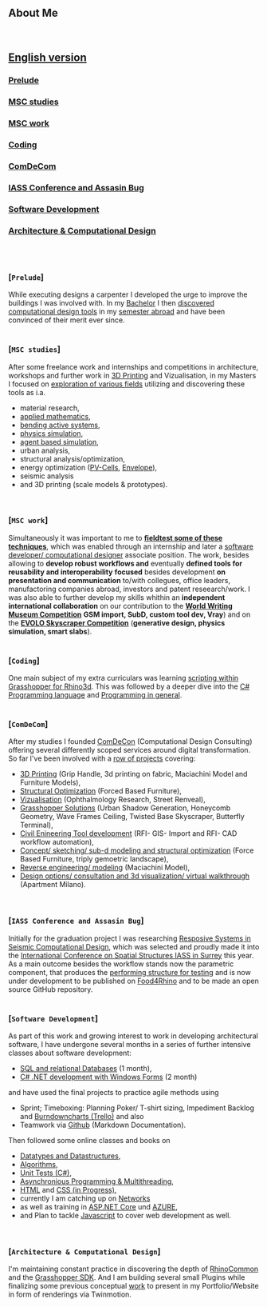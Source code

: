 ## About Me
<br>

## [English version](https://timsdesigns.github.io/)  
### [Prelude](#prelude-1)
### [MSC studies](#msc-studies-1)
### [MSC work](#msc-work-1)
### [Coding](#coding-1)
### [ComDeCom](#comdecom-1)
### [IASS Conference and Assasin Bug](#iass-conference-and-assasin-bug-1)
### [Software Development](#software-development-1)
### [Architecture & Computational Design](#architecture--computational-design-1)  
<br/>
<br/>

### [`Prelude`]
<p></p>
While executing designs a carpenter I developed the urge to improve the buildings I was involved with.  
In my <a href="https://issuu.com/home/published/portfolio_tim_fischer__en_">Bachelor</a> I then <a href="https://www.ciee.org/go-abroad/college-study-abroad/programs/germany/berlin/global-architecture-design#academics">discovered computational design tools</a> in my <a href="https://www.archip.eu/">semester abroad</a> and have been convinced of their merit ever since.
<br/>
<br/>

### [`MSC studies`]
<p></p>
After some freelance work and internships and competitions in architecture, workshops and further work in <a href="https://vimeo.com/manage/videos/153258593">3D Printing</a> and Vizualisation, in my Masters I focused on <a href="https://issuu.com/timfischer45/docs/grasshopper_polimi_p1-17_01">exploration of various fields</a> utilizing and discovering these tools as i.a.  

- material research,
- <a href="https://vimeo.com/219884392">applied mathematics</a>,
- <a href="https://issuu.com/timfischer45/docs/extreme_living_-_functional_unit_-_">bending active systems</a>,
- <a href="https://vimeo.com/226139359">physics simulation</a>,
- <a href="https://vimeo.com/247093054">agent based simulation</a>, 
- urban analysis,
- structural analysis/optimization,
- energy optimization (<a href="https://vimeo.com/manage/videos/257005791">PV-Cells</a>, <a href="https://vimeo.com/manage/videos/257005791">Envelope</a>),
- seismic analysis
- and 3D printing (scale models & prototypes).
<br/>

### [`MSC work`]
<p></p>
Simultaneously it was important to me to <a href="https://vimeo.com/236308356"><b>fieldtest some of these techniques</b></a>, which was enabled through an internship and later a <a href="http://www.textilearchitecture.polimi.it/#research">software developer/ computational designer</a> associate position.
The work, besides allowing to <b>develop robust workflows and</b> eventually <b>defined tools for reusability and interoperability</b> <b>focused</b> besides development <b>on presentation and communication</b> to/with collegues, office leaders, manufactoring companies abroad, investors and patent reseearch/work.  
I was also able to further develop my skills whithin an <b>independent international collaboration</b> on our contribution to the <a href="https://www.comdecon.com/world-writing-museum"><b>World Writing Museum Competition</b></a> <b>GSM import, SubD, custom tool dev, Vray</b>) and on the <a href="https://www.evolo.us/category/competition/"><b>EVOLO Skyscraper Competition</b></a> (<b>generative design, physics simulation, smart slabs</b>).
<br/>
<br/>

### [`Coding`]
<p></p>
One main subject of my extra curriculars was learning <a href="https://vimeo.com/247048808">scripting within Grasshopper for Rhino3d</a>.  
This was followed by a deeper dive into the <a href="https://www.oreilly.com/learning-paths/learning-path-c/9781491987186/">C# Programming language</a> and <a href="https://cs50.harvard.edu/college/2021/fall/weeks/0/">Programming in general</a>.
<br/>
<br/>

### [`ComDeCom`]
<p></p>
After my studies I founded <a href="https://www.comdecon.com">ComDeCon</a> (Computational Design Consulting) offering several differently scoped services around digital transformation. So far I've been involved with a <a href="https://timsdesigns.wixsite.com/cdconsulting/allprojects">row of projects</a> covering:

* <a href="https://www.comdecon.com/productdesign">3D Printing</a> (Grip Handle, 3d printing on fabric, Maciachini Model and Furniture Models),  
* <a href="https://www.comdecon.com/furniture">Structural Optimization</a> (Forced Based Furniture),  
* <a href="https://www.comdecon.com/graphicdesign">Vizualisation</a> (Ophthalmology Research, Street Renveal),  
* <a href="https://www.comdecon.com/urbandesign">Grasshopper Solutions</a> (Urban Shadow Generation, Honeycomb Geometry, Wave Frames Ceiling, Twisted Base Skyscraper, Butterfly Terminal),  
* <a href="https://www.comdecon.com/infrastructuredesign">Civil Enineering Tool development</a> (RFI- GIS- Import and RFI- CAD workflow automation),  
* <a href="https://vimeo.com/manage/videos/319545166">Concept/ sketching/ sub-d modeling and structural optimization</a> (Force Based Furniture,  triply gemoetric landscape),  
* <a href="https://www.comdecon.com/allprojects">Reverse engineering/ modeling</a> (Maciachini Model),  
* <a href="">Design options/ consultation and 3d visualization/ virtual walkthrough</a> (Apartment Milano).
<br/>

### [`IASS Conference and Assasin Bug`]
<p></p>
Initially for the graduation project I was researching <a href="https://www.livestreamevent.uk/iass2021/wp-content/uploads/sites/25/2021/08/975.pdf">Resposive Systems in Seismic Computational Design</a>, which was selected and proudly made it into the <a href="https://iass-structures.org/">International Conference on Spatial Structures IASS in Surrey</a> this year.  
As a main outcome besides the workflow stands now the parametric component, that produces the <a href="https://www.youtube.com/watch?v=Zp45P_SOf4U">performing structure for testing</a> and is now under development to be published on <a href="https://www.food4rhino.com">Food4Rhino</a> and to be made an open source GitHub repository.
<br/>
<br/>

### [`Software Development`]
<p></p>
As part of this work and growing interest to work in developing architectural software, I have undergone several months in a series of further intensive classes about software development:  

* <a href="https://www.alfatraining.de/gefoerderte-weiterbildung/berlinmitte/stadt/berlin-mitte/kurs/relationale-datenbanken-sql/N/0/0/kombi/relationale-datenbanken-sql/#pos1">SQL and relational Databases</a> (1 month),  
* <a href="https://www.alfatraining.de/gefoerderte-weiterbildung/berlinmitte/stadt/berlin-mitte/kurs/visual-cnet/N/0/0/kombi/c-entwickler-in/#pos1">C# .NET development with Windows Forms</a> (2 month)  
<p></p>
and have used the final projects to practice agile methods using

- Sprint; Timeboxing: Planning Poker/ T-shirt sizing, Impediment Backlog and <a href="https://www.burndownfortrello.com/index.php#"> Burndowncharts (Trello)</a> and also
- Teamwork via <a href="https://github.com/Computational-Design-Consulting">Github</a> (Markdown Documentation).  

<p></p>
Then followed some online classes and books on

- <a href="https://www.amazon.com/Computer-Science-Distilled-Computational-Problems/dp/0997316020">Datatypes and Datastructures</a>,
- [Algorithms](https://www.youtube.com/watch?v=fykrlqbV9wM&list=PL5UjM1xA8Bj8AjiTw2Aeb9yinE4-3j0PT&index=4),
- <a href="https://www.youtube.com/watch?v=ub3P8c87cwk">Unit Tests (C#)</a>,
- [Asynchronious Programming & Multithreading](https://www.youtube.com/watch?v=2moh18sh5p4&t=943s),
- <a href="https://www.w3schools.com/html/default.asp">HTML</a> and <a href="https://www.w3schools.com/css/default.asp">CSS (in Progress)</a>,
- currently I am catching up on <a href="https://www.geeksforgeeks.org/computer-network-tutorials/?ref=lbp">Networks</a>
- as well as training in [ASP.NET Core](https://www.tutorialsteacher.com/core/first-aspnet-core-application) und [AZURE](https://www.youtube.com/watch?v=zIfxkub7CLY),
- and Plan to tackle <a href="https://www.tutorialsteacher.com/javascript">Javascript</a> to cover web development as well.  
<br/>

### [`Architecture & Computational Design`]
<p></p>
I'm maintaining constant practice in discovering the depth of <a href="">RhinoCommon</a> and the <a href="">Grasshopper SDK</a>. And I am building several small Plugins while finalizing some previous conceptual <a href="https://www.comdecon.com/expo-2020">work</a> to present in my Portfolio/Website in form of renderings via Twinmotion.  

